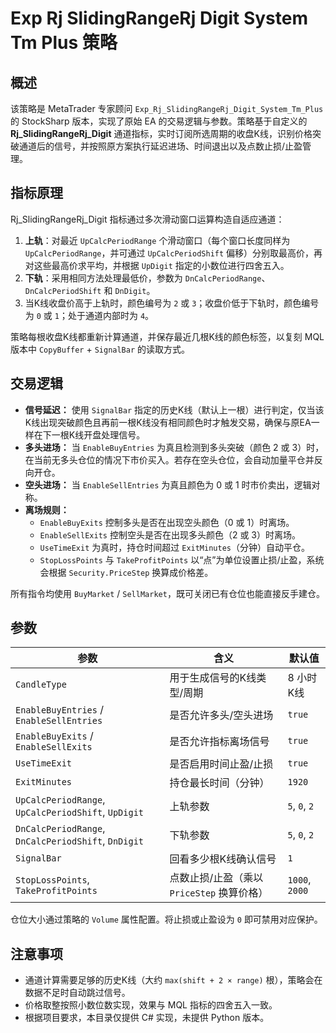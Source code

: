 # Exp Rj SlidingRangeRj Digit System Tm Plus 策略

## 概述

该策略是 MetaTrader 专家顾问 `Exp_Rj_SlidingRangeRj_Digit_System_Tm_Plus` 的 StockSharp 版本，实现了原始 EA 的交易逻辑与参数。策略基于自定义的 **Rj_SlidingRangeRj_Digit** 通道指标，实时订阅所选周期的收盘K线，识别价格突破通道后的信号，并按照原方案执行延迟进场、时间退出以及点数止损/止盈管理。

## 指标原理

Rj_SlidingRangeRj_Digit 指标通过多次滑动窗口运算构造自适应通道：

1. **上轨**：对最近 `UpCalcPeriodRange` 个滑动窗口（每个窗口长度同样为 `UpCalcPeriodRange`，并可通过 `UpCalcPeriodShift` 偏移）分别取最高价，再对这些最高价求平均，并根据 `UpDigit` 指定的小数位进行四舍五入。
2. **下轨**：采用相同方法处理最低价，参数为 `DnCalcPeriodRange`、`DnCalcPeriodShift` 和 `DnDigit`。
3. 当K线收盘价高于上轨时，颜色编号为 `2` 或 `3`；收盘价低于下轨时，颜色编号为 `0` 或 `1`；处于通道内部时为 `4`。

策略每根收盘K线都重新计算通道，并保存最近几根K线的颜色标签，以复刻 MQL 版本中 `CopyBuffer` + `SignalBar` 的读取方式。

## 交易逻辑

* **信号延迟：** 使用 `SignalBar` 指定的历史K线（默认上一根）进行判定，仅当该K线出现突破颜色且再前一根K线没有相同颜色时才触发交易，确保与原EA一样在下一根K线开盘处理信号。
* **多头进场：** 当 `EnableBuyEntries` 为真且检测到多头突破（颜色 2 或 3）时，在当前无多头仓位的情况下市价买入。若存在空头仓位，会自动加量平仓并反向开仓。
* **空头进场：** 当 `EnableSellEntries` 为真且颜色为 0 或 1 时市价卖出，逻辑对称。
* **离场规则：**
  * `EnableBuyExits` 控制多头是否在出现空头颜色（0 或 1）时离场。
  * `EnableSellExits` 控制空头是否在出现多头颜色（2 或 3）时离场。
  * `UseTimeExit` 为真时，持仓时间超过 `ExitMinutes`（分钟）自动平仓。
  * `StopLossPoints` 与 `TakeProfitPoints` 以“点”为单位设置止损/止盈，系统会根据 `Security.PriceStep` 换算成价格差。

所有指令均使用 `BuyMarket` / `SellMarket`，既可关闭已有仓位也能直接反手建仓。

## 参数

| 参数 | 含义 | 默认值 |
|------|------|--------|
| `CandleType` | 用于生成信号的K线类型/周期 | 8 小时K线 |
| `EnableBuyEntries` / `EnableSellEntries` | 是否允许多头/空头进场 | `true` |
| `EnableBuyExits` / `EnableSellExits` | 是否允许指标离场信号 | `true` |
| `UseTimeExit` | 是否启用时间止盈/止损 | `true` |
| `ExitMinutes` | 持仓最长时间（分钟） | `1920` |
| `UpCalcPeriodRange`, `UpCalcPeriodShift`, `UpDigit` | 上轨参数 | `5`, `0`, `2` |
| `DnCalcPeriodRange`, `DnCalcPeriodShift`, `DnDigit` | 下轨参数 | `5`, `0`, `2` |
| `SignalBar` | 回看多少根K线确认信号 | `1` |
| `StopLossPoints`, `TakeProfitPoints` | 点数止损/止盈（乘以 `PriceStep` 换算价格） | `1000`, `2000` |

仓位大小通过策略的 `Volume` 属性配置。将止损或止盈设为 `0` 即可禁用对应保护。

## 注意事项

* 通道计算需要足够的历史K线（大约 `max(shift + 2 × range)` 根），策略会在数据不足时自动跳过信号。
* 价格取整按照小数位数实现，效果与 MQL 指标的四舍五入一致。
* 根据项目要求，本目录仅提供 C# 实现，未提供 Python 版本。
